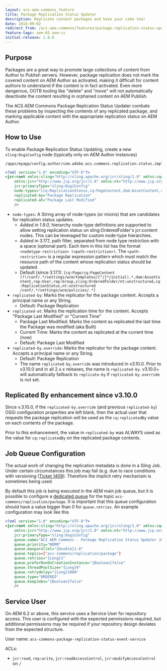 ```yaml
---
layout: acs-aem-commons_feature
title: Package Replication Status Updater
description: Replicate content packages and have your cake too!
date: 2014-09-02
redirect_from: /acs-aem-commons/features/package-replication-status-updater.html
feature-tags: aem-65 aem-cs
initial-release: 1.8.0
---
```


## Purpose

Packages are a great way to promote large collections of content from Author to Publish servers. However, package replication does not mark the covered content on AEM Author as activated, making it difficult for content authors to understand if the content is in fact activated. Even more dangerous, OOTB tooling like "delete" and "move" will not automatically deactivate the content resulting in orphaned content on AEM Publish.

The ACS AEM Commons Package Replication Status Updater combats these problems by inspecting the contents of any replicated package, and marking applicable content with the appropriate replication status on AEM Author.

## How to Use

To enable Package Replication Status Updating, create a new `sling:OsgiConfig` node (typically only on AEM Author instances)

    /apps/myapp/config.author/com.adobe.acs.commons.replication.status.impl.JcrPackageReplicationStatusEventHandler.xml

```xml
<?xml version="1.0" encoding="UTF-8"?>
<jcr:root xmlns:sling="http://sling.apache.org/jcr/sling/1.0" xmlns:cq="http://www.day.com/jcr/cq/1.0"
    xmlns:jcr="http://www.jcp.org/jcr/1.0" xmlns:nt="http://www.jcp.org/jcr/nt/1.0"
    jcr:primaryType="sling:OsgiConfig"
    node-types="[cq:ReplicationStatus,cq:PageContent,dam:AssetContent,rep:User,rep:Group,sling:OrderedFolder/nt:unstructured]"
    replicated-by="Package Replication"
    replicated-at="Package Last Modified"
    />
``` 

* `node-types`: A String array of node-types (or mixins) that are candidates for replication status updates. 
   * *Added in 1.9.0*, hierarchy node-type definitions are supported to allow setting replication status on sling:OrderedFolder's jcr:content nodes. This can be leveraged for custom node-type hierarchies.
   * *Added in 3.17.1*, path filter, separated from node type restriction with a space (optional part). Each item in this list has the format `<nodetype-restriction> (<path-restriction>)`. The `<path-restriction>` is a regular expression pattern which must match the resource path of the content whose replication status should be updated.
   * Default (since 3.17.1): `[cq:Page/cq:PageContent (?!/conf/.*/settings/wcm/templates/[^/]*/initial).*,dam:AssetContent,rep:User,rep:Group,sling:OrderedFolder/nt:unstructured,cq:ReplicationStatus,nt:unstructured /conf/.*/settings/wcm/policies/.*]`
* `replicated-by`: Marks the replicator for the package content. Accepts a principal name or any String.
   * Default: Package Replication
* `replicated-at`: Marks the replication time for the content. Accepts "Package Last Modified" or "Current Time"
    * Package Last Modified: Marks the content as replicated the last time the Package was modified (aka Built)
    * Current Time: Marks the content as replicated at the current time (now)
    * Default: Package Last Modified
* `replicated-by.override`: Marks the replicator for the package content. Accepts a principal name or any String.
   * Default: Package Replication
   * The name `replicated-by.override` was introduced in v3.10.0. Prior to v3.10.0 and in all 2.x.x releases, the name is `replicated-by`. 
     v3.10.0+ will automatically fallback to `replicate-by` if `replicated-by.override` is not set.
     
## Replicated By enhancement since v3.10.0

Since v.3.10.0, if the `replicated-by.override` (and previous `replicated-by`) OSGi configuration properties are left blank, then the actual user that requests the package replication will be used as the `cq:replicatedBy` value on each contents of the package.
          
Prior to this enhancement, the value in `replicated-by` was ALWAYS used as the value for `cq:replicatedBy` on the replicated package contents.

## Job Queue Configuration
The actual work of changing the replication metadata is done in a Sling Job. Under certain circumstances this job may fail (e.g. due to race conditions with versioning ([Ticket 1409](https://github.com/Adobe-Consulting-Services/acs-aem-commons/issues/1409)). Therefore the implicit retry mechanism is sometimes being used.
 
By default this job is being executed in the AEM main job queue, but it is possible to configure a [dedicated queue](https://sling.apache.org/documentation/bundles/apache-sling-eventing-and-job-handling.html#queue-configurations) for the topic `acs-commons/replication/package`. It is important that this queue configuration should have a value bigger than 0 for `queue.retries`. An example configuration may look like this

```xml
<?xml version="1.0" encoding="UTF-8"?>
<jcr:root xmlns:sling="http://sling.apache.org/jcr/sling/1.0" xmlns:cq="http://www.day.com/jcr/cq/1.0"
    xmlns:jcr="http://www.jcp.org/jcr/1.0" xmlns:nt="http://www.jcp.org/jcr/nt/1.0"
    jcr:primaryType="sling:OsgiConfig"
    queue.name="ACS AEM Commons - Package Replication Status Updater Jobs"
    queue.priority="NORM"
    queue.maxparallel="{Double}1.0"
    queue.topics=["acs-commons/replication/package"]
    queue.retries="{Long}3"
    queue.preferRunOnCreationInstance="{Boolean}false"
    queue.threadPoolSize="{Long}0"
    queue.retrydelay="{Long}1000"
    queue.type="ORDERED"
    queue.keepJobs="{Boolean}false" 
    />
``` 

## Service User

On AEM 6.2 or above, this service uses a Service User for repository access. This user is configured with
the expected permissions required, but additional permissions may be required if your repository design
deviates from the expected structure.

User name: `acs-commons-package-replication-status-event-service`

ACLs:

* `jcr:read`, `rep:write`, `jcr:readAccessControl`, `jcr:modifyAccessControl` on `/`
